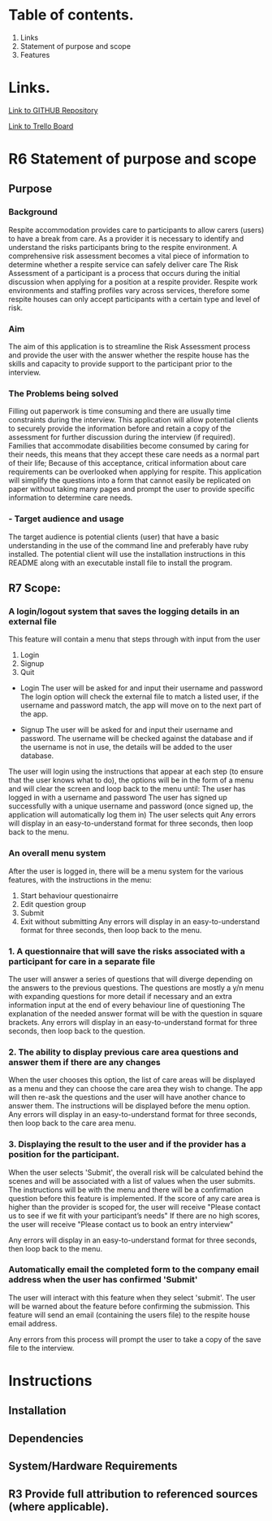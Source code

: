 # Table of contents.
1. Links
1. Statement of purpose and scope
1. Features


# Links.

[Link to GITHUB Repository](https://github.com/NekoUnborn/AndrewDuggan_T1A3)

[Link to Trello Board](https://trello.com/b/mzhSDfv9)

# R6 Statement of purpose and scope
## Purpose
### Background
Respite accommodation provides care to participants to allow carers (users) to have a break from care. As a provider it is necessary to identify and understand the risks participants bring to the respite environment.
A comprehensive risk assessment becomes a vital piece of information to determine whether a respite service can safely deliver care
The Risk Assessment of a participant is a process that occurs during the initial discussion when applying for a position at a respite provider.
Respite work environments and staffing profiles vary across services, therefore some respite houses can only accept participants with a certain type and level of risk.

### Aim
The aim of this application is to streamline the Risk Assessment process and provide the user with the answer whether the respite house has the skills and capacity to provide support to the participant prior to the interview.

### The Problems being solved
Filling out paperwork is time consuming and there are usually time constraints during the interview.
This application will allow potential clients to securely provide the information before and retain a copy of the assessment for further discussion during the interview (if required).
Families that accommodate disabilities become consumed by caring for their needs, this means that they accept these care needs as a normal part of their life; Because of this acceptance, critical information about care requirements can be overlooked when applying for respite.
This application will simplify the questions into a form that cannot easily be replicated on paper without taking many pages and prompt the user to provide specific information to determine care needs.

### - Target audience and usage
The target audience is potential clients (user) that have a basic understanding in the use of the command line and preferably have ruby installed.
The potential client will use the installation instructions in this README along with an executable install file to install the program.

## R7 Scope:
### A login/logout system that saves the logging details in an external file
This feature will contain a menu that steps through with input from the user
1. Login
2. Signup
3. Quit

- Login
The user will be asked for and input their username and password
The login option will check the external file to match a listed user, if the username and password match, the app will move on to the next part of the app.

- Signup
The user will be asked for and input their username and password.
The username will be checked against the database and if the username is not in use, the details will be added to the user database.

The user will login using the instructions that appear at each step (to ensure that the user knows what to do), the options will be in the form of a menu and will clear the screen and loop back to the menu until:
The user has logged in with a username and password
The user has signed up successfully with a unique username and password (once signed up, the application will automatically log them in)
The user selects quit
Any errors will display in an easy-to-understand format for three seconds, then loop back to the menu.

### An overall menu system
After the user is logged in, there will be a menu system for the various features, with the instructions in the menu:
1. Start behaviour questionairre
2. Edit question group
3. Submit
4. Exit without submitting
Any errors will display in an easy-to-understand format for three seconds, then loop back to the menu.

### 1. A questionnaire that will save the risks associated with a participant for care in a separate file
The user will answer a series of questions that will diverge depending on the answers to the previous questions.
The questions are mostly a y/n menu with expanding questions for more detail if necessary and an extra information input at the end of every behaviour line of questioning
The explanation of the needed answer format will be with the question in square brackets.
Any errors will display in an easy-to-understand format for three seconds, then loop back to the question.

### 2. The ability to display previous care area questions and answer them if there are any changes
When the user chooses this option, the list of care areas will be displayed as a menu and they can choose the care area they wish to change.
The app will then re-ask the questions and the user will have another chance to answer them.
The instructions will be displayed before the menu option.
Any errors will display in an easy-to-understand format for three seconds, then loop back to the care area menu.
 
### 3. Displaying the result to the user and if the provider has a position for the participant.
When the user selects 'Submit', the overall risk will be calculated behind the scenes and will be associated with a list of values when the user submits. The instructions will be with the menu and there will be a confirmation question before this feature is implemented.
If the score of any care area is higher than the provider is scoped for, the user will receive "Please contact us to see if we fit with your participant’s needs"
If there are no high scores, the user will receive "Please contact us to book an entry interview"


Any errors will display in an easy-to-understand format for three seconds, then loop back to the menu.

### Automatically email the completed form to the company email address when the user has confirmed 'Submit'
The user will interact with this feature when they select 'submit'.
The user will be warned about the feature before confirming the submission.
This feature will send an email (containing the users file) to the respite house email address.

Any errors from this process will prompt the user to take a copy of the save file to the interview.

# Instructions
## Installation

## Dependencies

## System/Hardware Requirements


## R3	Provide full attribution to referenced sources (where applicable).